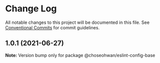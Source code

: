 # Change Log

All notable changes to this project will be documented in this file.
See [Conventional Commits](https://conventionalcommits.org) for commit guidelines.

## 1.0.1 (2021-06-27)

**Note:** Version bump only for package @choseohwan/eslint-config-base
